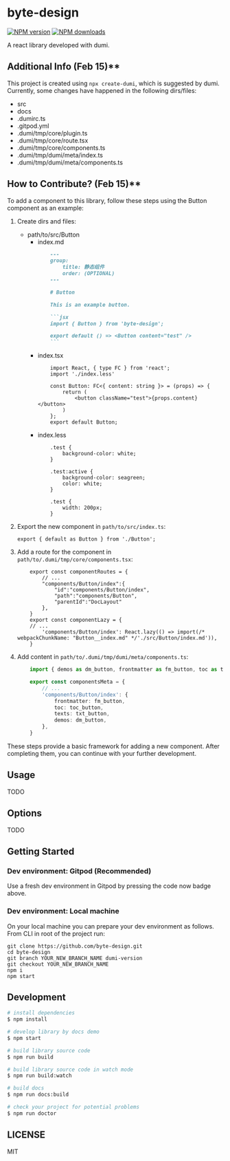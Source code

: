# byte-design

[![NPM version](https://img.shields.io/npm/v/byte-design.svg?style=flat)](https://npmjs.org/package/byte-design)
[![NPM downloads](http://img.shields.io/npm/dm/byte-design.svg?style=flat)](https://npmjs.org/package/byte-design)

A react library developed with dumi.

## Additional Info (Feb 15)**
This project is created using `npx create-dumi`, which is suggested by dumi.
Currently, some changes have happened in the following dirs/files:
- src
- docs
- .dumirc.ts
- .gitpod.yml
- .dumi/tmp/core/plugin.ts
- .dumi/tmp/core/route.tsx
- .dumi/tmp/core/components.ts
- .dumi/tmp/dumi/meta/index.ts
- .dumi/tmp/dumi/meta/components.ts

## How to Contribute? (Feb 15)**
To add a component to this library, follow these steps using the Button component as an example:
1. Create dirs and files:
    - path/to/src/Button
        - index.md
            ```md
                ---
                group:
                    title: 静态组件
                    order: (OPTIONAL)
                ---

                # Button

                This is an example button.

                ```jsx
                import { Button } from 'byte-design';

                export default () => <Button content="test" />
                ```
            ```
        - index.tsx
            ```tsx
                import React, { type FC } from 'react';
                import './index.less'

                const Button: FC<{ content: string }> = (props) => {
                    return (
                        <button className="test">{props.content}</button>
                    )
                };
                export default Button;
            ```
        - index.less
            ```less
                .test {
                    background-color: white;
                }

                .test:active {
                    background-color: seagreen;
                    color: white;
                }

                .test {
                    width: 200px;
                }
            ```
2. Export the new component in `path/to/src/index.ts`: 
   
    `export { default as Button } from './Button';`

3. Add a route for the component in `path/to/.dumi/tmp/core/components.tsx`: 

    ```tsx
        export const componentRoutes = {
            // ...
            "components/Button/index":{
                "id":"components/Button/index",
                "path":"components/Button",
                "parentId":"DocLayout"
            },
        }
        export const componentLazy = {
        // ...
            'components/Button/index': React.lazy(() => import(/* webpackChunkName: "Button__index.md" */'./src/Button/index.md')),
        }
    ```

4. Add content in `path/to/.dumi/tmp/dumi/meta/components.ts`: 
    ```ts
        import { demos as dm_button, frontmatter as fm_button, toc as toc_button, texts as txt_button } from '../../../../src/Button/index.md?type=meta';
    ```
    ```ts
        export const componentsMeta = {
            // ...
            'components/Button/index': {
                frontmatter: fm_button,
                toc: toc_button,
                texts: txt_button,
                demos: dm_button,
            },
        }
    ```

These steps provide a basic framework for adding a new component. After completing them, you can continue with your further development.

## Usage

TODO

## Options

TODO

## Getting Started
### Dev environment: Gitpod (Recommended)
Use a fresh dev environment in Gitpod by pressing the code now badge above.

### Dev environment: Local machine
On your local machine you can prepare your dev environment as follows. From CLI in root of the project run:
```
git clone https://github.com/byte-design.git
cd byte-design
git branch YOUR_NEW_BRANCH_NAME dumi-version
git checkout YOUR_NEW_BRANCH_NAME
npm i
npm start
```


## Development
```bash
# install dependencies
$ npm install

# develop library by docs demo
$ npm start

# build library source code
$ npm run build

# build library source code in watch mode
$ npm run build:watch

# build docs
$ npm run docs:build

# check your project for potential problems
$ npm run doctor
```

## LICENSE

MIT

